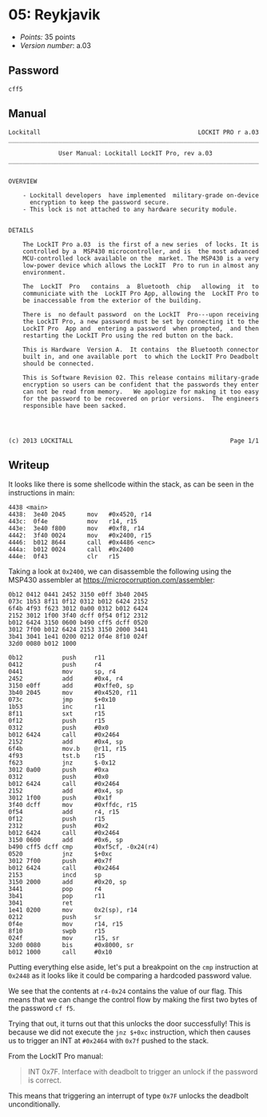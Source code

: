 # 05: Reykjavik

- _Points:_ 35 points
- _Version number_: a.03

## Password

```
cff5
```

## Manual

```
Lockitall                                            LOCKIT PRO r a.03
______________________________________________________________________

              User Manual: Lockitall LockIT Pro, rev a.03
______________________________________________________________________


OVERVIEW

    - Lockitall developers  have implemented  military-grade on-device
      encryption to keep the password secure.
    - This lock is not attached to any hardware security module.


DETAILS

    The LockIT Pro a.03  is the first of a new series  of locks. It is
    controlled by a  MSP430 microcontroller, and is  the most advanced
    MCU-controlled lock available on the  market. The MSP430 is a very
    low-power device which allows the LockIT  Pro to run in almost any
    environment.

    The  LockIT  Pro   contains  a  Bluetooth  chip   allowing  it  to
    communiciate with the  LockIT Pro App, allowing the  LockIT Pro to
    be inaccessable from the exterior of the building.

    There is  no default password  on the LockIT  Pro---upon receiving
    the LockIT Pro, a new password must be set by connecting it to the
    LockIT Pro  App and  entering a password  when prompted,  and then
    restarting the LockIT Pro using the red button on the back.

    This is Hardware  Version A.  It contains  the Bluetooth connector
    built in, and one available port  to which the LockIT Pro Deadbolt
    should be connected.

    This is Software Revision 02. This release contains military-grade
    encryption so users can be confident that the passwords they enter
    can not be read from memory.   We apologize for making it too easy
    for the password to be recovered on prior versions.  The engineers
    responsible have been sacked.




(c) 2013 LOCKITALL                                            Page 1/1
```

## Writeup

It looks like there is some shellcode within the stack, as can be seen in the instructions in main:

```
4438 <main>
4438:  3e40 2045      mov   #0x4520, r14
443c:  0f4e           mov   r14, r15
443e:  3e40 f800      mov   #0xf8, r14
4442:  3f40 0024      mov   #0x2400, r15
4446:  b012 8644      call  #0x4486 <enc>
444a:  b012 0024      call  #0x2400
444e:  0f43           clr   r15
```

Taking a look at `0x2400`, we can disassemble the following using the MSP430 assembler at <https://microcorruption.com/assembler>:

```
0b12 0412 0441 2452 3150 e0ff 3b40 2045
073c 1b53 8f11 0f12 0312 b012 6424 2152
6f4b 4f93 f623 3012 0a00 0312 b012 6424
2152 3012 1f00 3f40 dcff 0f54 0f12 2312
b012 6424 3150 0600 b490 cff5 dcff 0520
3012 7f00 b012 6424 2153 3150 2000 3441
3b41 3041 1e41 0200 0212 0f4e 8f10 024f
32d0 0080 b012 1000
```

```
0b12           push     r11
0412           push     r4
0441           mov      sp, r4
2452           add      #0x4, r4
3150 e0ff      add      #0xffe0, sp
3b40 2045      mov      #0x4520, r11
073c           jmp      $+0x10
1b53           inc      r11
8f11           sxt      r15
0f12           push     r15
0312           push     #0x0
b012 6424      call     #0x2464
2152           add      #0x4, sp
6f4b           mov.b    @r11, r15
4f93           tst.b    r15
f623           jnz      $-0x12
3012 0a00      push     #0xa
0312           push     #0x0
b012 6424      call     #0x2464
2152           add      #0x4, sp
3012 1f00      push     #0x1f
3f40 dcff      mov      #0xffdc, r15
0f54           add      r4, r15
0f12           push     r15
2312           push     #0x2
b012 6424      call     #0x2464
3150 0600      add      #0x6, sp
b490 cff5 dcff cmp      #0xf5cf, -0x24(r4)
0520           jnz      $+0xc
3012 7f00      push     #0x7f
b012 6424      call     #0x2464
2153           incd     sp
3150 2000      add      #0x20, sp
3441           pop      r4
3b41           pop      r11
3041           ret
1e41 0200      mov      0x2(sp), r14
0212           push     sr
0f4e           mov      r14, r15
8f10           swpb     r15
024f           mov      r15, sr
32d0 0080      bis      #0x8000, sr
b012 1000      call     #0x10
```

Putting everything else aside, let's put a breakpoint on the `cmp` instruction at `0x2448` as it looks like it could be comparing a hardcoded password value.

We see that the contents at `r4-0x24` contains the value of our flag. This means that we can change the control flow by making the first two bytes of the password `cf f5`.

Trying that out, it turns out that this unlocks the door successfully! This is because we did not execute the `jnz $+0xc` instruction, which then causes us to trigger an INT at `#0x2464` with `0x7f` pushed to the stack.

From the LockIT Pro manual:

> INT 0x7F.
> Interface with deadbolt to trigger an unlock if the password is correct.

This means that triggering an interrupt of type `0x7F` unlocks the deadbolt unconditionally.
